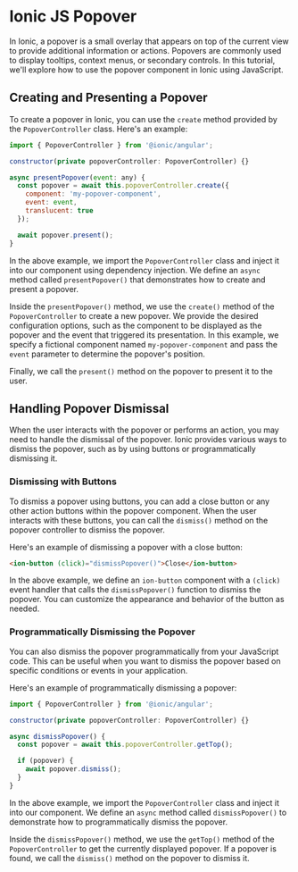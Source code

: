 # Ionic JS Popover

In Ionic, a popover is a small overlay that appears on top of the current view to provide additional information or actions. Popovers are commonly used to display tooltips, context menus, or secondary controls. In this tutorial, we'll explore how to use the popover component in Ionic using JavaScript.

## Creating and Presenting a Popover

To create a popover in Ionic, you can use the `create` method provided by the `PopoverController` class. Here's an example:

```javascript
import { PopoverController } from '@ionic/angular';

constructor(private popoverController: PopoverController) {}

async presentPopover(event: any) {
  const popover = await this.popoverController.create({
    component: 'my-popover-component',
    event: event,
    translucent: true
  });

  await popover.present();
}
```

In the above example, we import the `PopoverController` class and inject it into our component using dependency injection. We define an `async` method called `presentPopover()` that demonstrates how to create and present a popover.

Inside the `presentPopover()` method, we use the `create()` method of the `PopoverController` to create a new popover. We provide the desired configuration options, such as the component to be displayed as the popover and the event that triggered its presentation. In this example, we specify a fictional component named `my-popover-component` and pass the `event` parameter to determine the popover's position.

Finally, we call the `present()` method on the popover to present it to the user.

## Handling Popover Dismissal

When the user interacts with the popover or performs an action, you may need to handle the dismissal of the popover. Ionic provides various ways to dismiss the popover, such as by using buttons or programmatically dismissing it.

### Dismissing with Buttons

To dismiss a popover using buttons, you can add a close button or any other action buttons within the popover component. When the user interacts with these buttons, you can call the `dismiss()` method on the popover controller to dismiss the popover.

Here's an example of dismissing a popover with a close button:

```html
<ion-button (click)="dismissPopover()">Close</ion-button>
```

In the above example, we define an `ion-button` component with a `(click)` event handler that calls the `dismissPopover()` function to dismiss the popover. You can customize the appearance and behavior of the button as needed.

### Programmatically Dismissing the Popover

You can also dismiss the popover programmatically from your JavaScript code. This can be useful when you want to dismiss the popover based on specific conditions or events in your application.

Here's an example of programmatically dismissing a popover:

```javascript
import { PopoverController } from '@ionic/angular';

constructor(private popoverController: PopoverController) {}

async dismissPopover() {
  const popover = await this.popoverController.getTop();

  if (popover) {
    await popover.dismiss();
  }
}
```

In the above example, we import the `PopoverController` class and inject it into our component. We define an `async` method called `dismissPopover()` to demonstrate how to programmatically dismiss the popover.

Inside the `dismissPopover()` method, we use the `getTop()` method of the `PopoverController` to get the currently displayed popover. If a popover is found, we call the `dismiss()` method on the popover to dismiss it.


